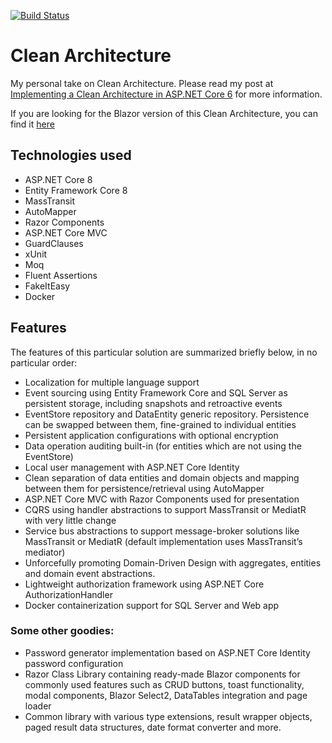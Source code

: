 [![Build Status](https://dev.azure.com/chadjiantoniou/CleanArchitecture/_apis/build/status/thecodewrapper.CH.CleanArchitecture?branchName=develop)](https://dev.azure.com/chadjiantoniou/CleanArchitecture/_build/latest?definitionId=2&branchName=develop)

# Clean Architecture
My personal take on Clean Architecture. Please read my post at [Implementing a Clean Architecture in ASP.NET Core 6](https://thecodewrapper.com/dev/tcw-clean-achitecture) for more information.

If you are looking for the Blazor version of this Clean Architecture, you can find it [here](https://github.com/thecodewrapper/CH.CleanArchitectureBlazor)

## Technologies used
- ASP.NET Core 8
- Entity Framework Core 8
- MassTransit
- AutoMapper
- Razor Components
- ASP.NET Core MVC
- GuardClauses
- xUnit
- Moq
- Fluent Assertions
- FakeItEasy
- Docker

## Features
The features of this particular solution are summarized briefly below, in no particular order:

- Localization for multiple language support
- Event sourcing using Entity Framework Core and SQL Server as persistent storage, including snapshots and retroactive events
- EventStore repository and DataEntity generic repository. Persistence can be swapped between them, fine-grained to individual entities
- Persistent application configurations with optional encryption
- Data operation auditing built-in (for entities which are not using the EventStore)
- Local user management with ASP.NET Core Identity
- Clean separation of data entities and domain objects and mapping between them for persistence/retrieval using AutoMapper
- ASP.NET Core MVC with Razor Components used for presentation
- CQRS using handler abstractions to support MassTransit or MediatR with very little change
- Service bus abstractions to support message-broker solutions like MassTransit or MediatR (default implementation uses MassTransit’s mediator)
- Unforcefully promoting Domain-Driven Design with aggregates, entities and domain event abstractions.
- Lightweight authorization framework using ASP.NET Core AuthorizationHandler
- Docker containerization support for SQL Server and Web app

### Some other goodies:
- Password generator implementation based on ASP.NET Core Identity password configuration
- Razor Class Library containing ready-made Blazor components for commonly used features such as CRUD buttons, toast functionality, modal components, Blazor Select2, DataTables integration and page loader
- Common library with various type extensions, result wrapper objects, paged result data structures, date format converter and more.
